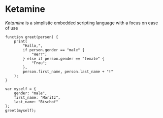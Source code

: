# Ketamine
*Ketamine* is a simplistic embedded scripting language with a focus on ease of use

```
function greet(person) {
    print(
        "Hallo,",
        if person.gender == "male" {
            "Herr";
        } else if person.gender == "female" {
            "Frau";
        },
        person.first_name, person.last_name + "!"
    );
}

var myself = {
    gender: "male",
    first_name: "Moritz",
    last_name: "Bischof"
};
greet(myself);
```